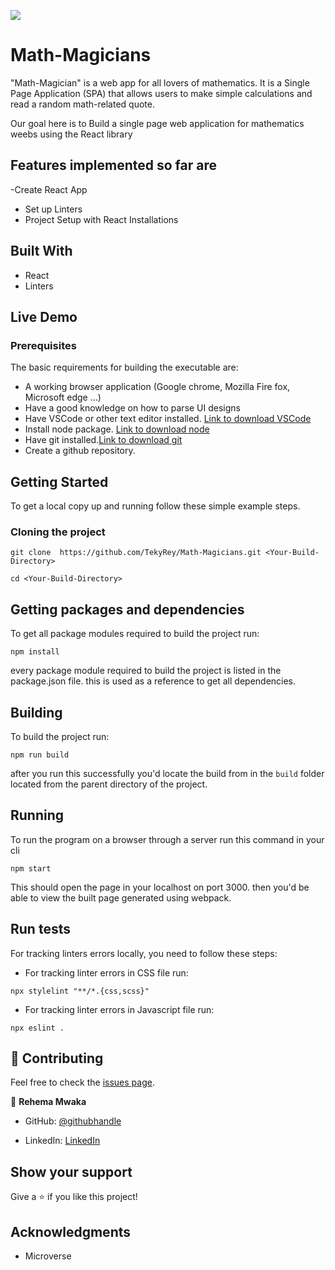 ![](https://img.shields.io/badge/Microverse-blueviolet)

# Math-Magicians

"Math-Magician" is a web app for all lovers of mathematics. It is a Single Page Application (SPA) that allows users to make simple calculations and read a random math-related quote.

Our goal here is to Build a single page web application for mathematics weebs using the React library

## Features implemented so far are

-Create React App

- Set up Linters
- Project Setup with React Installations

## Built With

- React
- Linters

## Live Demo

### Prerequisites

The basic requirements for building the executable are:

- A working browser application (Google chrome, Mozilla Fire fox, Microsoft edge ...)
- Have a good knowledge on how to parse UI designs
- Have VSCode or other text editor installed. [Link to download VSCode](https://code.visualstudio.com/download)
- Install node package. [Link to download node](https://nodejs.org/en/download/)
- Have git installed.[Link to download git](https://git-scm.com/downloads)
- Create a github repository.

## Getting Started

To get a local copy up and running follow these simple example steps.

### Cloning the project

```
git clone  https://github.com/TekyRey/Math-Magicians.git <Your-Build-Directory>

```

```
cd <Your-Build-Directory> 

```

## Getting packages and dependencies

To get all package modules required to build the project run:

```
npm install
```

every package module required to build the project is listed in the package.json file. this is used as a reference to get all dependencies.

## Building

To build the project run:

```
npm run build
```

after you run this successfully you'd locate the build from in the ```build``` folder located from the parent directory of the project.

## Running

To run the program on a browser through a server run this command in your cli

```
npm start
```

This should open the page in your localhost on port 3000. then you'd be able to view the built page generated using webpack.

## Run tests

For tracking linters errors locally, you need to follow these steps:

- For tracking linter errors in CSS file run:

```
npx stylelint "**/*.{css,scss}"
```

- For tracking linter errors in Javascript file run:

```
npx eslint .
```

## 🤝 Contributing

Feel free to check the [issues page](../../issues/).

👤 **Rehema Mwaka**

- GitHub: [@githubhandle](https://github.com/TekyRey)

- LinkedIn: [LinkedIn](https://www.linkedin.com/in/rehema-mwaka-48a1801ab/)

## Show your support

Give a ⭐️ if you like this project!

## Acknowledgments

- Microverse